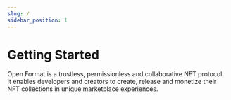 ```yaml
---
slug: /
sidebar_position: 1
---
```


# Getting Started

Open Format is a trustless, permissionless and collaborative NFT protocol. It enables developers and creators to create, release and monetize their NFT collections in unique marketplace experiences.
